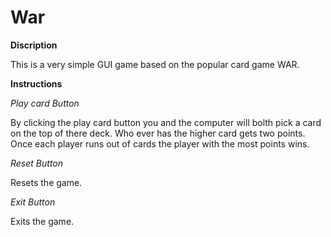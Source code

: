 # War

**Discription**

This is a very simple GUI game based on the popular card game WAR.

**Instructions**

_Play card Button_

  By clicking the play card button you and the computer will bolth pick a card on the top of there deck. Who ever has the higher card gets two points. Once each player runs out of cards the player with the most points wins. 

_Reset Button_

  Resets the game.

_Exit Button_

  Exits the game.
